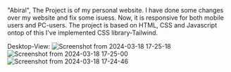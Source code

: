 "Abiral", The Project is of my personal website. I have done some changes over my website and fix some isuess. Now, it is responsive for both mobile users and PC-users. The project is based on HTML, CSS and Javascript ontop of this I've implemented CSS library-Tailwind.

Desktop-View:
![Screenshot from 2024-03-18 17-25-18](https://github.com/abiral2057/Abiral/assets/98310348/5c598231-4ae0-473c-908b-da04d3a63d24)
![Screenshot from 2024-03-18 17-25-00](https://github.com/abiral2057/Abiral/assets/98310348/9062f11f-5a51-457c-92a8-1a078fdc956e)
![Screenshot from 2024-03-18 17-24-46](https://github.com/abiral2057/Abiral/assets/98310348/67a3bed6-55cf-4c12-a54d-90c37ac25769)


